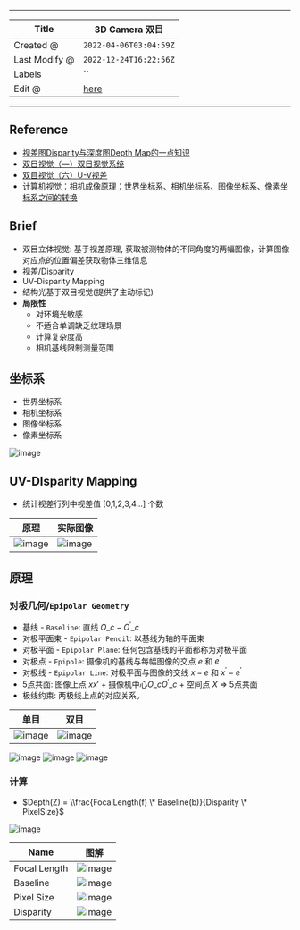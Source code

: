 -----

| Title         | 3D Camera 双目                                          |
| ------------- | ----------------------------------------------------- |
| Created @     | `2022-04-06T03:04:59Z`                                |
| Last Modify @ | `2022-12-24T16:22:56Z`                                |
| Labels        | \`\`                                                  |
| Edit @        | [here](https://github.com/junxnone/aiwiki/issues/307) |

-----

## Reference

  - [视差图Disparity与深度图Depth
    Map的一点知识](https://www.codenong.com/cs105964662/)
  - [双目视觉（一）双目视觉系统](https://blog.csdn.net/He3he3he/article/details/101053457)
  - [双目视觉（六）U-V视差](https://blog.csdn.net/He3he3he/article/details/105293258)
  - [计算机视觉：相机成像原理：世界坐标系、相机坐标系、图像坐标系、像素坐标系之间的转换](https://blog.csdn.net/chentravelling/article/details/53558096)

## Brief

  - 双目立体视觉: 基于视差原理, 获取被测物体的不同角度的两幅图像，计算图像对应点的位置偏差获取物体三维信息
  - 视差/Disparity
  - UV-Disparity Mapping
  - 结构光基于双目视觉(提供了主动标记)
  - **局限性**
      - 对环境光敏感
      - 不适合单调缺乏纹理场景
      - 计算复杂度高
      - 相机基线限制测量范围

## 坐标系

  - 世界坐标系
  - 相机坐标系
  - 图像坐标系
  - 像素坐标系

![image](media/ba55e6a2b01e23c7300ed7459f065995211da92a.png)

## UV-DIsparity Mapping

  - 统计视差行列中视差值 \[0,1,2,3,4...\] 个数

| 原理                                                           | 实际图像                                                         |
| ------------------------------------------------------------ | ------------------------------------------------------------ |
| ![image](media/8e7ad8bdb865f713ab3f49da3248751faddbfca3.png) | ![image](media/bb36adfaaf035b58de60ca87b4ba3896366b726e.png) |

## 原理

### 对极几何/`Epipolar Geometry`

  - 基线 - `Baseline`: 直线 $O\_c - O^{'}\_c$
  - 对极平面束 - `Epipolar Pencil`: 以基线为轴的平面束
  - 对极平面 - `Epipolar Plane`: 任何包含基线的平面都称为对极平面
  - 对极点 - `Epipole`: 摄像机的基线与每幅图像的交点 $e$ 和 $e^{'}$
  - 对极线 - `Epipolar Line`: 对极平面与图像的交线 $x-e$ 和 $x^{'} - e^{'}$
  - 5点共面: 图像上点 $x x'$ + 摄像机中心$O\_c O^{'}\_c$ + 空间点 $X$ =\> 5点共面
  - 极线约束: 两极线上点的对应关系。

| 单目                                                           | 双目                                                           |
| ------------------------------------------------------------ | ------------------------------------------------------------ |
| ![image](media/8f24fdae4ac14a363913515ec3298264257268d7.png) | ![image](media/eabdbe422b0cec6cd6a4521459a7c0072e2cf869.png) |

![image](media/13e78ebb6c450bb06d83db7732a02bc38c9e0bf6.png)
![image](media/85e08c25674724cf616cd3fcee98212453274cdd.png)
![image](media/f140484d7153da9db7134efe6ff9eff9c6ab0b16.png)

### 计算

  - $Depth(Z) = \\frac{FocalLength(f) \* Baseline(b)}{Disparity \*
    PixelSize}$

![image](media/bd7bfc88ab921b0ba1870502b356ab837ddd6403.png)

| Name         | 图解                                                           |
| ------------ | ------------------------------------------------------------ |
| Focal Length | ![image](media/67a57090686b332bcbe1b65bb3632b03bbbd2bf4.png) |
| Baseline     | ![image](media/896fdda87a12d3824be9bd376c45db293b6786f4.png) |
| Pixel Size   | ![image](media/f523fd60f4bed7d13af97de2ede16d7ce3515639.png) |
| Disparity    | ![image](media/6e055774dc4cd087f54c5e7f5bdeb265291d4a88.png) |
